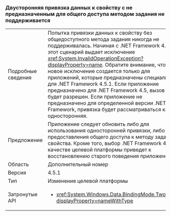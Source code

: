 ### <a name="two-way-data-binding-to-a-property-with-a-non-public-setter-is-not-supported"></a>Двусторонняя привязка данных к свойству с не предназначенным для общего доступа методом задания не поддерживается

|   |   |
|---|---|
|Подробные сведения|Попытка привязки данных к свойству без общедоступного метода задания никогда не поддерживалась. Начиная с .NET Framework 4.5.1 этот сценарий выдает исключение <xref:System.InvalidOperationException?displayProperty=name>. Обратите внимание, что это новое исключение создается только для приложений, которые предназначены специально для .NET Framework 4.5.1. Если приложение предназначено для .NET Framework 4.5, вызов будет разрешен. Если приложение не предназначено для определенной версии .NET Framework, привязка будет рассматриваться как односторонняя.|
|Предложение|Приложение следует обновить либо для использования односторонней привязки, либо для предоставления общего доступа к методу задания свойства. Кроме того, выбор .NET Framework 4.5 в качестве целевой платформы приведет к восстановлению старого поведения приложения.|
|Область|Дополнительный номер|
|Версия|4.5.1|
|Тип|Изменение целевой платформы|
|Затронутые API|<ul><li><xref:System.Windows.Data.BindingMode.TwoWay?displayProperty=nameWithType></li></ul>|

